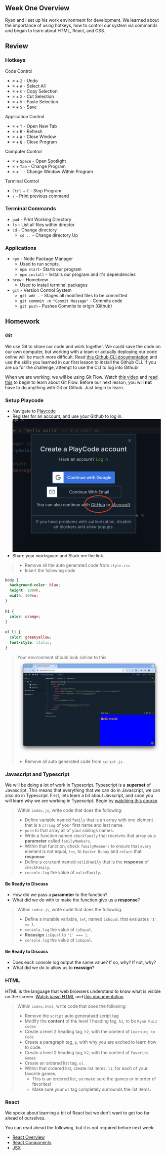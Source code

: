 

## Week One Overview
Ryan and I set up his work environment for development. We learned about the importance of using hotkeys, how to control our system via commands and began to learn about HTML, React, and CSS.

## Review
### Hotkeys

Code Control
  * `⌘` + `Z` - Undo
  * `⌘` + `A` - Select All
  * `⌘` + `C` - Copy Selection
  * `⌘` + `X` - Cut Selection
  * `⌘` + `V` - Paste Selection
  * `⌘` + `S` - Save
  
Application Control
  * `⌘` + `T` - Open New Tab
  * `⌘` + `R` - Refresh
  * `⌘` + `W` - Close Window
  * `⌘` + `Q` - Close Program
  
Computer Control
  * `⌘` + `Space` - Open Spotlight
  * `⌘` + `Tab` - Change Program
  * `⌘` + `` ` `` - Change Window Within Program
  
Terminal Control
  * `Ctrl` + `C` - Stop Program
  * `↑` - Print previous command


### Terminal Commands
* `pwd` - Print Working Directory
* `ls` - List all files within director
* `cd` - Change directory
    * `cd ..` -  Change directory Up

### Applications
* `npm` - Node Package Manager
   *  Used to run scripts.
   *  `npm start`- Starts our program
   *  `npm install` - Installs our program and it's dependencies
*  `brew` - Homebrew
   *  Used to install terminal packages
*  `git` - Version Control System
   * `git add .`  - Stages all modified files to be committed
   * `git commmit -m "Commit Message"` - Commits code
   * `git push` - Pushes Commits to origin (Github)


## Homework
### Git
  We use Git to share our code and work together. We could save the code on our own computer, but working with a team or actually deploying our code online will be much more difficult. Read [this Github CLI documentation](https://github.com/cli/cli?tab=readme-ov-file#installation) and use the skills you learned in our first lesson to install the Github CLI. If you are up for the challenge, attempt to use the CLI to log into Github!

  When we are working, we will be using Git Flow. Watch [this video](https://www.youtube.com/watch?v=USjZcfj8yxE) and [read this](./git_flow.pdf) to begin to learn about Git Flow. Before our next lesson, you will **not** have to do anything with Git or Github. Just begin to learn.

###  Setup Playcode
  * Navigate to [Playcode](https://playcode.io/javascript)
  * Register for an account, and use your Github to log in.
   ![play](./playcode.png)
  * Share your workspace and Slack me the link.

> * Remove all the auto generated code from `style.css`
> * Insert the following code
```css
body {
  background-color: blue;
  height: 100vh;
  width: 100vw;
}

h1 {
  color: orange;
}

ol li {
  color: greenyellow;
  font-style: italic;
}
```
> Your environment should look similar to this
![play](./playcode-done.png)
> * Remove all auto generated code from `script.js`.

### Javascript and Typescript
  We will be doing a lot of work in Typescript. Typescript is a **superset** of Javascript.
  This means that everything that we can do in Javascript, we can also do in Typescript. First, lets learn a bit about Javscript, and soon you will learn why we are working in Typescript. Begin by [watching this course](https://www.youtube.com/watch?v=le-URjBhevE&list=PLWKjhJtqVAbk2qRZtWSzCIN38JC_NdhW5&pp=iAQB).


> Within `index.js`, write code that does the following:
> * Define variable named `family` that is an array with one element that is a `string` of your first name and last name.
> * `push` to that array all of your siblings names.
> * Write a function named `checkFamily` that receives that array as a **parameter** called `familyMembers`.
> * Within that function, check `familyMembers` to ensure that `every` element is not equal, `!==`, to `Easter Bunny` and `return` that **response**.
> * Define a `const`ant named `validFamily` that is the **response** of `checkFamily`.
> * `console.log` the value of `validFamily`.

#### Be Ready to Discuss
* How did we pass a **parameter** to the function?
* What did we do with to make the function give us a **response**?

> Within `index.js`, write code that does the following:
> * Define a mutable variable, `let`, named `isEqual` that evaluates `'1' == 1`.
> * `console.log` the value of `isEqual`.
> * **Reassign** `isEqual` to `'1' === 1`.
> * `console.log` the value of `isEqual`.

#### Be Ready to Discuss
* Does each console log output the same value? If so, why? If not, why?
* What did we do to allow us to **reassign**?

### HTML
  HTML is the language that web browsers understand to know what is visible on the screen. [Watch basic HTML](https://www.youtube.com/watch?v=salY_Sm6mv4) and [this documentation](./html.pdf).

> Within `index.html`, write code that does the following:
> * Remove the `script` auto generataed script tag
> * Modify the **content** of the level 1 heading tag, `h1`, to be `Ryan Ruiz codes`
> * Create a level 2 heading tag, `h2`, with the content of `Learning to Code`
> * Create a paragraph tag, `p`, with why you are excited to learn how to code.
> * Create a level 2 heading tag, `h2`, with the content of `Favorite Games`
> * Create an ordered list tag, `ol`.
> * Within that ordered list, create list items, `li`, for each of your favorite games.
>   * This is an ordered list, so make sure the games or in order of favorites!
>   * Make sure your `ol` tag completely surrounds the list items.

### React
  We spoke about learning a bit of React but we don't want to get too far ahead of ourselves.

  You can read ahead the following, but it is not required before next week:
  * [React Overview](https://react.dev/learn/tutorial-tic-tac-toe#overview)
  * [React Components](https://react.dev/learn/your-first-component)
  * [JSX](https://react.dev/learn/writing-markup-with-jsx)
